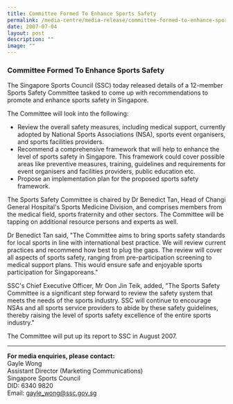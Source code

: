 ```yaml
---
title: Committee Formed To Enhance Sports Safety
permalink: /media-centre/media-release/committee-formed-to-enhance-sports-safety/
date: 2007-07-04
layout: post
description: ""
image: ""
---
```

### **Committee Formed To Enhance Sports Safety**

The Singapore Sports Council (SSC) today released details of a 12-member Sports Safety Committee tasked to come up with recommendations to promote and enhance sports safety in Singapore.

The Committee will look into the following:
* Review the overall safety measures, including medical support, currently adopted by National Sports Associations (NSA), sports event organisers, and sports facilities providers.
* Recommend a comprehensive framework that will help to enhance the level of sports safety in Singapore. This framework could cover possible areas like preventive measures, training, guidelines and requirements for event organisers and facilities providers, public education etc.
* Propose an implementation plan for the proposed sports safety framework.

The Sports Safety Committee is chaired by Dr Benedict Tan, Head of Changi General Hospital's Sports Medicine Division, and comprises members from the medical field, sports fraternity and other sectors. The Committee will be tapping on additional resource persons and experts as well.

Dr Benedict Tan said, "The Committee aims to bring sports safety standards for local sports in line with international best practice. We will review current practices and recommend how best to plug the gaps. The review will cover all aspects of sports safety, ranging from pre-participation screening to medical support plans. This would ensure safe and enjoyable sports participation for Singaporeans."

SSC's Chief Executive Officer, Mr Oon Jin Teik, added, "The Sports Safety Committee is a significant step forward to review the safety system that meets the needs of the sports industry. SSC will continue to encourage NSAs and all sports service providers to abide by these safety guidelines, thereby raising the level of sports safety excellence of the entire sports industry."

The Committee will put up its report to SSC in August 2007.

---

**For media enquiries, please contact:**
<br>
Gayle Wong
<br>
Assistant Director (Marketing Communications)
<br>
Singapore Sports Council
<br>
DID: 6340 9820
<br>
Email: [gayle_wong@ssc.gov.sg](mailto:gayle_wong@ssc.gov.sg)